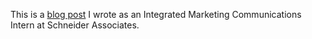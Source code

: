 This is a [blog post](https://www.schneiderpr.com/blog/sa-welcomes-former-intern-heidi-as-account-coordinator/) I wrote as an Integrated Marketing Communications Intern at Schneider Associates.
